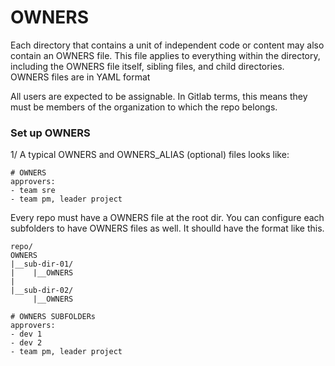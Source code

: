 # OWNERS

Each directory that contains a unit of independent code or content may also contain an OWNERS file. This file applies to everything within the directory, including the OWNERS file itself, sibling files, and child directories. OWNERS files are in YAML format

All users are expected to be assignable. In Gitlab terms, this means they must be members of the organization to which the repo belongs.

### Set up OWNERS
1/ A typical OWNERS and OWNERS_ALIAS (optional) files looks like:
```
# OWNERS
approvers:
- team sre
- team pm, leader project
```


Every repo must have a OWNERS file at the root dir. You can configure each subfolders to have OWNERS files as well. It shoulld have the format like this.
```
repo/
OWNERS
|__sub-dir-01/
|    |__OWNERS
|
|__sub-dir-02/
     |__OWNERS
```

```
# OWNERS SUBFOLDERs
approvers:
- dev 1
- dev 2
- team pm, leader project
```